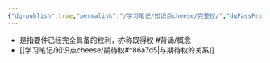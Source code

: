```yaml
---
{"dg-publish":true,"permalink":"/学习笔记/知识点cheese/完整权/","dgPassFrontmatter":true,"created":"2024-07-05T16:07:23.769+08:00","updated":"2024-09-11T12:27:17.231+08:00"}
---
```


- 是指要件已经完全具备的权利，亦称既得权 #背诵/概念  
- [[学习笔记/知识点cheese/期待权#^86a7d5\|与期待权的关系]]
